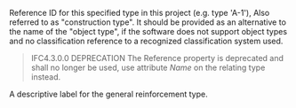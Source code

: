 Reference ID for this specified type in this project (e.g. type 'A-1'), Also referred to as "construction type". It should be provided as an alternative to the name of the "object type", if the software does not support object types and no classification reference to a recognized classification system used.



> IFC4.3.0.0 DEPRECATION  The Reference property is deprecated and shall no longer be used, use attribute _Name_ on the relating type instead.


<!-- comment -->


A descriptive label for the general reinforcement type.

